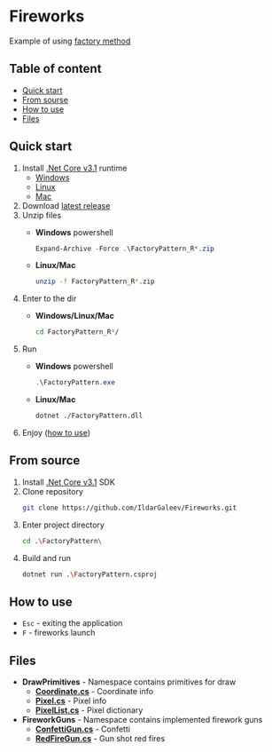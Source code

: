 ﻿
# Fireworks

Example of using [factory method](https://refactoring.guru/design-patterns/factory-method)


## Table of content

- [Quick start](#Quick-start)
- [From sourse](#From-sourse)
- [How to use](#How-to-use)
- [Files](#Files)

## Quick start

1. Install [.Net Core v3.1](https://dotnet.microsoft.com/download/dotnet/3.1) runtime
	- [Windows](https://docs.microsoft.com/dotnet/core/install/windows)
	- [Linux](https://docs.microsoft.com/dotnet/core/install/linux)
	- [Mac](https://docs.microsoft.com/dotnet/core/install/macos)
2. Download [latest release](/release/latest)
3. Unzip files
	- **Windows** powershell
		``` powershell
		Expand-Archive -Force .\FactoryPattern_R*.zip
		```
	- **Linux/Mac**

		``` bash
		unzip -f FactoryPattern_R*.zip 
		```
5. Enter to the dir
	- **Windows/Linux/Mac**

		``` bash
		cd FactoryPattern_R*/
		```
4. Run
	- **Windows** powershell
		``` powershell
		.\FactoryPattern.exe
		```
	- **Linux/Mac**

		``` bash
		dotnet ./FactoryPattern.dll
		```
5. Enjoy ([how to use](#How-to-use))

## From source

1. Install  [.Net Core v3.1](https://dotnet.microsoft.com/download/dotnet/3.1) SDK
2. Clone repository
	``` bash
	git clone https://github.com/IldarGaleev/Fireworks.git
	```
3. Enter project directory 
	``` bash
	cd .\FactoryPattern\
	```
4. Build and run
	``` bash
	dotnet run .\FactoryPattern.csproj
	```

## How to use

- `Esc` - exiting the application 
- `F` - fireworks launch

## Files

- **DrawPrimitives** - Namespace contains primitives for draw
	- **[Coordinate.cs](DrawPrimitives/Coordinate.cs)** - Coordinate info
	- **[Pixel.cs](DrawPrimitives/Pixel.cs)** - Pixel info
	- **[PixelList.cs](DrawPrimitives/PixelList.cs)** - Pixel dictionary
- **FireworkGuns** - Namespace contains implemented firework guns
	- **[ConfettiGun.cs](FireworkGuns/ConfettiGun.cs)** - Confetti
	- **[RedFireGun.cs](FireworkGuns/RedFireGun.cs)** - Gun shot red fires
